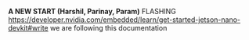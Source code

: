 **A NEW START (Harshil, Parinay, Param)**
FLASHING
https://developer.nvidia.com/embedded/learn/get-started-jetson-nano-devkit#write we are following this documentation
